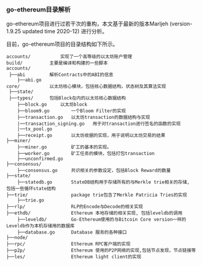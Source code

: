 ### go-ethereum目录解析
go-ethereum项目进行过若干次的重构，本文基于最新的版本Marljeh (version-1.9.25 updated time 2020-12) 进行分析。

目前，go-ethereum项目的目录结构如下所示。

	accounts/       	实现了一个高等级的以太坊账户管理
	build/			主要是编译和构建的一些脚本
	accounts/
	 ├──abi			解析Contracts中的ABI的信息
	 	├──abi.go	
	core/			以太坊核心模块，包括核心数据结构，状态树及其算法实现
	 ├──state/
	 ├──types/		包括Block在内的以太坊核心数据结构
	 	├──block.go		以太坊block
		├──bloom9.go		一个Bloom Filter的实现
		├──transaction.go	以太坊transaction的数据结构与实现
		|──transaction_signing.go	用于对transaction进行签名的函数的实现
		|──tx_pool.go
		├──receipt.go		以太坊收据的实现，用于说明以太坊交易的结果
	├──miner/
		├──miner.go			矿工的基本的实现。
		├──worker.go		矿工任务的模块，包括打包transaction
		├──unconfirmed.go
	├──consensus/
		├──consensus.go		共识相关的参数设定，包括Block Reward的数量
	├──state/
		├──statedb.go		StateDB结构用于存储所有的与Merkle trie相关的存储, 包括一些循环state结构
	├──trie/				package trie包含了Merkle Patricia Tries的实现
		├──trie.go
	├──rlp/					RLP的Encode与Decode的相关实现
	├──ethdb/				Ethereum 本地存储的相关实现, 包括leveldb的调用
		├──leveldb/			Go-Ethereum使用的与Bitcoin Core version一样的Leveldb作为本机存储用的数据库
		├──database.go		Database 服务的各种接口
	├──node/				
	├──rpc/					Ethereum RPC客户端的实现
	├──p2p/					Ethereum 使用的P2P网络的实现,包括节点发现，节点链接等
	├──les/					Ethereum light client的实现
